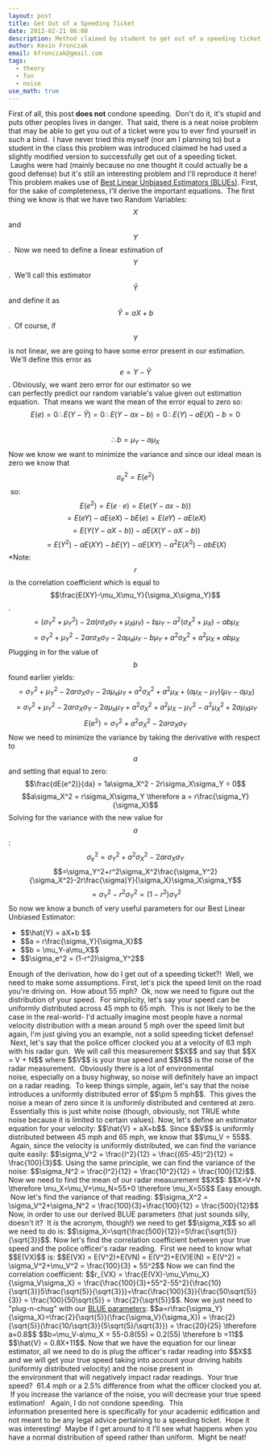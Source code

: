 ```yaml
---
layout: post
title: Get Out of a Speeding Ticket
date: 2012-02-21 06:00
description: Method claimed by student to get out of a speeding ticket (I highly doubt it)
author: Kevin Fronczak
email: kfronczak@gmail.com
tags:
  - theory
  - fun
  - noise
use_math: true
---
```


First of all, this post <strong>does not</strong> condone speeding.  Don't do it, it's stupid and puts other peoples lives in danger.  That said, there is a neat noise problem that may be able to get you out of a ticket were you to ever find yourself in such a bind.  I have never tried this myself (nor am I planning to) but a student in the class this problem was introduced claimed he had used a slightly modified version to successfully get out of a speeding ticket.  Laughs were had (mainly because no one thought it could actually be a good defense) but it's still an interesting problem and I'll reproduce it here!
This problem makes use of <a href="http://en.wikipedia.org/wiki/Gauss%E2%80%93Markov_theorem">Best Linear Unbiased Estimators (BLUEs)</a>.
First, for the sake of completeness, I'll derive the important equations.  The first thing we know is that we have two Random Variables: $$X$$ and $$Y$$.  Now we need to define a linear estimation of $$Y$$.  We'll call this estimator $$\hat{Y}$$ and define it as $$\hat{Y} = aX + b$$.  Of course, if $$Y$$ is not linear, we are going to have some error present in our estimation.  We'll define this error as $$e = Y- \hat{Y}$$.
Obviously, we want zero error for our estimator so we can perfectly predict our random variable's value given out estimation equation.  That means we want the mean of the error equal to zero so:
$$E(e) = 0 \therefore E(Y-\hat{Y}) = 0 \therefore E(Y - ax - b) = 0 \therefore E(Y) - aE(X) - b = 0$$
&nbsp;
$$\therefore b = \mu_Y - a\mu_X$$
Now we know we want to minimize the variance and since our ideal mean is zero we know that $$\sigma_e^2 = E(e^2)$$  so:
$$ E(e^2) = E(e\cdot e) = E(e (Y - ax - b)) $$
$$= E(eY) - aE(eX) - bE(e) = E(eY) - aE(eX)$$
$$=E(Y(Y - aX-b)) - aE(X(Y-aX-b))$$
$$= E(Y^2) - aE(XY) - bE(Y) - aE(XY) - a^2E(X^2) - abE(X)$$
*Note: $$r$$ is the correlation coefficient which is equal to $$\frac{E(XY)-\mu_X\mu_Y}{\sigma_X\sigma_Y}$$.
$$ =(\sigma_Y^2 + \mu_Y^2) - 2a(r\sigma_X\sigma_Y+\mu_X\mu_Y) - b\mu_Y - a^2(\sigma_X^2+\mu_X)-ab\mu_X$$
$$=\sigma_Y^2+\mu_Y^2-2ar\sigma_X\sigma_Y-2a\mu_x\mu_Y-b\mu_Y+a^2\sigma_X^2+a^2\mu_X+ab\mu_X$$
Plugging in for the value of $$b$$ found earlier yields:$$ =\sigma_Y^2+\mu_Y^2-2ar\sigma_X\sigma_Y-2a\mu_x\mu_Y+a^2\sigma_X^2+a^2\mu_X+(a\mu_X-\mu_Y)(\mu_Y-a\mu_X)$$$$ =\sigma_Y^2+\mu_Y^2-2ar\sigma_X\sigma_Y-2a\mu_x\mu_Y+a^2\sigma_X^2+a^2\mu_X-\mu_Y^2-a^2\mu_X^2+2a\mu_X\mu_Y$$
$$E(e^2) =\sigma_Y^2 + a^2\sigma_X^2 - 2ar\sigma_X\sigma_Y$$
Now we need to minimize the variance by taking the derivative with respect to $$a$$ and setting that equal to zero:
$$\frac{dE(e^2)}{da} = 1a\sigma_X^2 - 2r\sigma_X\sigma_Y = 0$$
$$a\sigma_X^2 = r\sigma_X\sigma_Y \therefore a = r\frac{\sigma_Y}{\sigma_X}$$
Solving for the variance with the new value for $$a$$:
$$\sigma_e^2=\sigma_Y^2+a^2\sigma_X^2-2ar\sigma_X\sigma_Y$$
$$=\sigma_Y^2+r^2\sigma_X^2\frac{\sigma_Y^2}{\sigma_X^2}-2r\frac{\sigma)Y}{\sigma_X}\sigma_X\sigma_Y$$
$$=\sigma_Y^2 - r^2\sigma_Y^2 = (1-r^2)\sigma_Y^2$$
So now we know a bunch of very useful parameters for our Best Linear Unbiased Estimator:
<ul>
<li>$$\hat{Y} = aX+b $$</li>
<li>$$a = r\frac{\sigma_Y}{\sigma_X}$$</li>
<li>$$b = \mu_Y-a\mu_X$$</li>
<li>$$\sigma_e^2 = (1-r^2)\sigma_Y^2$$</li>
</ul>
Enough of the derivation, how do I get out of a speeding ticket?!  Well, we need to make some assumptions. First, let's pick the speed limit on the road you're driving on.  How about 55 mph?  Ok, now we need to figure out the distribution of your speed.  For simplicity, let's say your speed can be uniformly distributed across 45 mph to 65 mph.  This is not likely to be the case in the real-world- I'd actually imagine most people have a normal velocity distribution with a mean around 5 mph over the speed limit but again, I'm just giving you an example, not a solid speeding ticket defense!  Next, let's say that the police officer clocked you at a velocity of 63 mph with his radar gun.  We will call this measurement $$X$$ and say that $$X = V + N$$ where $$V$$ is your true speed and $$N$$ is the noise of the radar measurement.  Obviously there is a lot of environmental noise, especially on a busy highway, so noise will definitely have an impact on a radar reading.  To keep things simple, again, let's say that the noise introduces a uniformly distributed error of $$\pm 5 mph$$.  This gives the noise a mean of zero since it is uniformly distributed and centered at zero.  Essentially this is just white noise (though, obviously, not TRUE white noise because it is limited to certain values).
Now, let's define an estimator equation for your velocity:
$$\hat{V} = aX+b$$.
Since $$V$$ is uniformly distributed between 45 mph and 65 mph, we know that $$\mu_V = 55$$.  Again, since the velocity is uniformly distributed, we can find the variance quite easily: $$\sigma_V^2 = \frac{l^2}{12} = \frac{(65-45)^2}{12} = \frac{100}{3}$$.
Using the same principle, we can find the variance of the noise:
$$\sigma_N^2 = \frac{l^2}{12} = \frac{10^2}{12} = \frac{100}{12}$$.
Now we need to find the mean of our radar measurement $$X$$:
$$X=V+N \therefore \mu_X=\mu_V+\mu_N=55+0 \therefore \mu_X=55$$
Easy enough.  Now let's find the variance of that reading:
$$\sigma_X^2 = \sigma_V^2+\sigma_N^2 = \frac{100}{3}+\frac{100}{12} = \frac{500}{12}$$
Now, in order to use our derived BLUE parameters (that just sounds silly, doesn't it?  It <em>is</em> the acronym, though!) we need to get $$\sigma_X$$ so all we need to do is:
$$\sigma_X=\sqrt{\frac{500}{12}}=5\frac{\sqrt{5}}{\sqrt{3}}$$.
Now let's find the correlation coefficient between your true speed and the police officer's radar reading.  First we need to know what $$E(VX)$$ is:
$$E(VX) = E(V^2)+E(VN) = E(V^2)+E(V)E(N) = E(V^2) = \sigma_V^2+\mu_V^2 = \frac{100}{3} + 55^2$$
Now we can find the correlation coefficient:
$$r_{VX} = \frac{E(VX)-\mu_V\mu_X}{\sigma_V\sigma_X} = \frac{\frac{100}{3}+55^2-55^2}{\frac{10}{\sqrt{3}}5\frac{\sqrt{5}}{\sqrt{3}}}=\frac{\frac{100}{3}}{\frac{50\sqrt{5}}{3}} = \frac{100}{50\sqrt{5}} = \frac{2}{\sqrt{5}}$$.
Now we just need to "plug-n-chug" with our <a href="http://www.youtube.com/watch?v=BznwsT6r_tM">BLUE parameters</a>:
$$a=r\frac{\sigma_Y}{\sigma_X}=\frac{2}{\sqrt{5}}(\frac{\sigma_V}{\sigma_X}) = \frac{2}{\sqrt{5}}(\frac{10/\sqrt{3}}{5\sqrt{5}/\sqrt{3}}) = \frac{20}{25} \therefore a=0.8$$
$$b=\mu_V-a\mu_X = 55-0.8(55) = 0.2(55) \therefore b =11$$
$$\hat{V} = 0.8X+11$$.
Now that we have the equation for our linear estimator, all we need to do is plug the officer's radar reading into $$X$$ and we will get your true speed taking into account your driving habits (uniformly distributed velocity) and the noise present in the environment that will negatively impact radar readings.  Your true speed?  61.4 mph or a 2.5% difference from what the officer clocked you at.  If you increase the variance of the noise, you will decrease your true speed estimation!
&nbsp;
Again, I do not condone speeding.  This information presented here is specifically for your academic edification and not meant to be any legal advice pertaining to a speeding ticket.  Hope it was interesting!  Maybe if I get around to it I'll see what happens when you have a normal distribution of speed rather than uniform.  Might be neat!
&nbsp;
